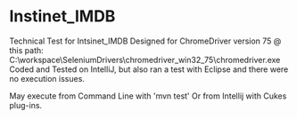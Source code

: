 # Instinet_IMDB

Technical Test for Intsinet_IMDB
Designed for ChromeDriver version 75 @ this path: C:\workspace\SeleniumDrivers\chromedriver_win32_75\chromedriver.exe
Coded and Tested on IntelliJ, but also ran a test with Eclipse and there were no execution issues.

May execute from Command Line with 'mvn test'
Or from Intellij with Cukes plug-ins.
